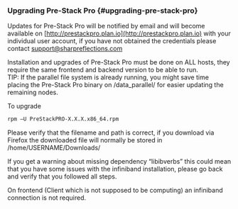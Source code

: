 ### Upgrading Pre-Stack Pro {#upgrading-pre-stack-pro}

Updates for Pre-Stack Pro will be notified by email and will become available on [http://prestackpro.plan.io](http://prestackpro.plan.io) with your individual user account, if you have not obtained the credentials please contact [support@sharpreflections.com](/support@sharpreflections.com)

Installation and upgrades of Pre-Stack Pro must be done on ALL hosts, they require the same frontend and backend version to be able to run.  
TIP: If the parallel file system is already running, you might save time placing the Pre-Stack Pro binary on /data\_parallel/ for easier updating the remaining nodes.

To upgrade

```bash
rpm –U PreStackPRO-X.X.X.x86_64.rpm
```


Please verify that the filename and path is correct, if you download via Firefox the downloaded file will normally be stored in /home/USERNAME/Downloads/

If you get a warning about missing dependency “libibverbs” this could mean that you have some issues with the infiniband installation, please go back and verify that you followed all steps.

On frontend (Client which is not supposed to be computing) an infiniband connection is not required.

